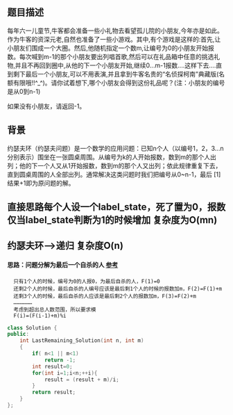 ## 题目描述
每年六一儿童节,牛客都会准备一些小礼物去看望孤儿院的小朋友,今年亦是如此。作为牛客的资深元老,自然也准备了一些小游戏。其中,有个游戏是这样的:首先,让小朋友们围成一个大圈。然后,他随机指定一个数m,让编号为0的小朋友开始报数。每次喊到m-1的那个小朋友要出列唱首歌,然后可以在礼品箱中任意的挑选礼物,并且不再回到圈中,从他的下一个小朋友开始,继续0...m-1报数....这样下去....直到剩下最后一个小朋友,可以不用表演,并且拿到牛客名贵的“名侦探柯南”典藏版(名额有限哦!!^_^)。请你试着想下,哪个小朋友会得到这份礼品呢？(注：小朋友的编号是从0到n-1)

如果没有小朋友，请返回-1。


## 背景
约瑟夫环（约瑟夫问题）是一个数学的应用问题：已知n个人（以编号1，2，3...n分别表示）围坐在一张圆桌周围。从编号为k的人开始报数，数到m的那个人出列；他的下一个人又从1开始报数，数到m的那个人又出列；依此规律重复下去，直到圆桌周围的人全部出列。通常解决这类问题时我们把编号从0~n-1，最后 [1]  结果+1即为原问题的解。


## 直接思路每个人设一个label_state，死了置为0，报数仅当label_state判断为1的时候增加  复杂度为O(mn)

## 约瑟夫环——>递归 复杂度O(n)
####  思路：问题分解为最后一个自杀的人 [参考](https://blog.csdn.net/yanweibujian/article/details/50876631?utm_medium=distribute.pc_relevant.none-task-blog-BlogCommendFromBaidu-2.control&depth_1-utm_source=distribute.pc_relevant.none-task-blog-BlogCommendFromBaidu-2.control)
      只有1个人的时候，编号为0的人报0，为最后自杀的人，F(1)=0  
      还剩2个人的时候，最后自杀的人编号应该是最后剩1个人的时候的报数加m，F(2)=F(1)+m  
      还剩3个人的时候，最后自杀的人应该是最后剩2个人的报数加m，F(3)=F(2)+m  
      ………………  
      考虑到超出总人数范围，所以要求模  
      F(i)=(F(i-1)+m)%i  
```c++
class Solution {
public:
    int LastRemaining_Solution(int n, int m)
    {
        if( n<1 || m<1)
            return -1;
        int result=0;
        for(int i=1;i<n;++i){
            result = (result + m)/i;
        }
        return result;
    }
};

```
